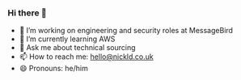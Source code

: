 ### Hi there 👋

- 🔭 I’m working on engineering and security roles at MessageBird 
- 🌱 I’m currently learning AWS
- 💬 Ask me about technical sourcing 
- 📫 How to reach me: hello@nickld.co.uk
- 😄 Pronouns: he/him

